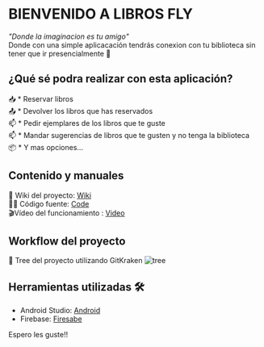 # BIENVENIDO A LIBROS FLY

_"Donde la imaginacion es tu amigo"<br/>_
Donde con una simple aplicacación tendrás conexion con tu biblioteca sin tener que ir presencialmente 🚀

## ¿Qué sé podra realizar con esta aplicación?
📥 * Reservar libros <br/>
📤 * Devolver los libros que has reservados <br/>
📫 * Pedir ejemplares de los libros que te guste <br/>
📫 * Mandar sugerencias de libros que te gusten y no tenga la biblioteca <br/>
📦 * Y mas opciones...


## Contenido y manuales
📖 Wiki del proyecto: [Wiki](https://github.com/AntonioEN/Libros_Fly/wiki)<br/>
👨‍💻 Código fuente: [Code](https://github.com/AntonioEN/Libros_Fly/tree/master/app)<br/>
🎬Vídeo del funcionamiento : [Video]()<br/>


## Workflow del proyecto
🌳 Tree del proyecto utilizando GitKraken
![tree](https://user-images.githubusercontent.com/58556550/144766168-0733cec3-e391-4149-a2c9-b9d502432aff.png)

## Herramientas utilizadas 🛠️
* Android Studio: [Android](https://developer.android.com/studio?gclid=Cj0KCQiA47GNBhDrARIsAKfZ2rBXorZsZkaM5eZNQjvWKFiWe1yPln_Oe_lllkJEw3RrQKcSNBhamD8aAsBrEALw_wcB&gclsrc=aw.ds)<br/>
* Firebase: [Firesabe](https://firebase.google.com/?hl=es)<br/>

Espero les guste!!
